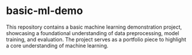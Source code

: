 # basic-ml-demo
This repository contains a basic machine learning demonstration project, showcasing a foundational understanding of data preprocessing, model training, and evaluation. The project serves as a portfolio piece to highlight a core understanding of machine learning.
